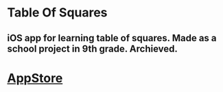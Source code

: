# Table Of Squares
## iOS app for learning table of squares. Made as a school project in 9th grade. Archieved.
# [AppStore](https://apps.apple.com/ru/app/id1467621527)
